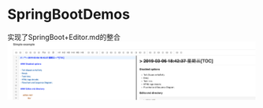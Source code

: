 # SpringBootDemos
实现了SpringBoot+Editor.md的整合
![成果图](https://github.com/raylrnd/SpringBoot_Editor/blob/master/%E5%B1%8F%E5%B9%95%E5%BF%AB%E7%85%A7%202019-03-06%20%E4%B8%8B%E5%8D%886.43.22.png)
